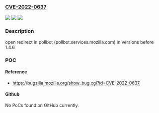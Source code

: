 ### [CVE-2022-0637](https://cve.mitre.org/cgi-bin/cvename.cgi?name=CVE-2022-0637)
![](https://img.shields.io/static/v1?label=Product&message=mozilla%2Fpollbot&color=blue)
![](https://img.shields.io/static/v1?label=Version&message=n%2Fa&color=blue)
![](https://img.shields.io/static/v1?label=Vulnerability&message=open%20redirect&color=brighgreen)

### Description

open redirect in pollbot (pollbot.services.mozilla.com) in versions before 1.4.6

### POC

#### Reference
- https://bugzilla.mozilla.org/show_bug.cgi?id=CVE-2022-0637

#### Github
No PoCs found on GitHub currently.


